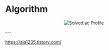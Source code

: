 # Algorithm

<div align="center">

  [![Solved.ac Profile](http://mazassumnida.wtf/api/v2/generate_badge?boj=aia1235)](https://solved.ac/aia1235)

</div>
---

https://aia1235.tistory.com/
